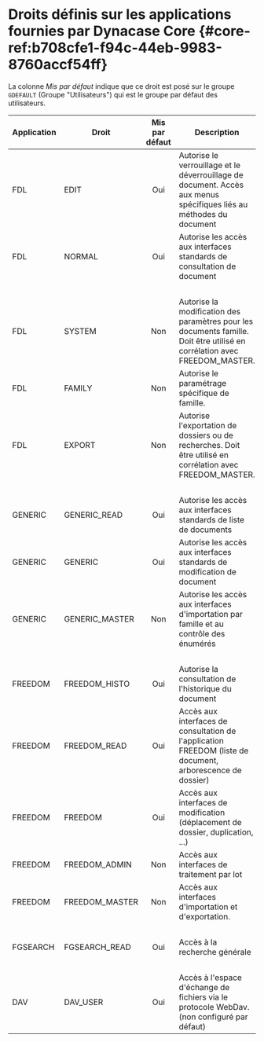 # Droits définis sur les applications fournies par Dynacase Core {#core-ref:b708cfe1-f94c-44eb-9983-8760accf54ff}

La colonne _Mis par défaut_ indique que ce droit est posé sur le groupe
`GDEFAULT` (Groupe "Utilisateurs") qui est le groupe par défaut des
utilisateurs.

| Application | Droit          | Mis par défaut | Description                                                                                                               |
| ----------- | -------------- | :------------: | ------------------------------------------------------------------------------------------------------------------------- |
| FDL         | EDIT           | Oui            | Autorise le verrouillage et le déverrouillage de document. Accès aux menus spécifiques liés au méthodes du document       |
| FDL         | NORMAL         | Oui            | Autorise les accès aux interfaces standards de consultation de document                                                   |
|             |                |                |                                                                                                                           |
| FDL         | SYSTEM         | Non            | Autorise la modification des paramètres pour les documents famille. Doit être utilisé en corrélation avec FREEDOM_MASTER. |
| FDL         | FAMILY       | Non            | Autorise le paramétrage spécifique de famille.                                                                            |
| FDL         | EXPORT         | Non            | Autorise l'exportation de dossiers ou de recherches. Doit être utilisé en corrélation avec FREEDOM_MASTER.                |
|             |                |                |                                                                                                                           |
| GENERIC     | GENERIC_READ   | Oui            | Autorise les accès aux interfaces standards de liste de documents                                                         |
| GENERIC     | GENERIC        | Oui            | Autorise les accès aux interfaces standards de modification de document                                                   |
| GENERIC     | GENERIC_MASTER | Non            | Autorise les accès aux interfaces d'importation par famille et au contrôle des énumérés                                   |
|             |                |                |                                                                                                                           |
| FREEDOM     | FREEDOM_HISTO  | Oui            | Autorise la consultation de l'historique du document                                                                      |
| FREEDOM     | FREEDOM_READ   | Oui            | Accès aux interfaces de consultation de l'application FREEDOM (liste de document, arborescence de dossier)                |
| FREEDOM     | FREEDOM        | Oui            | Accès aux interfaces de modification (déplacement de dossier, duplication, ...)                                           |
| FREEDOM     | FREEDOM_ADMIN  | Non            | Accès aux interfaces de traitement par lot                                                                                |
| FREEDOM     | FREEDOM_MASTER | Non            | Accès aux interfaces d'importation et d'exportation.                                                                      |
|             |                |                |                                                                                                                           |
| FGSEARCH    | FGSEARCH_READ  | Oui            | Accès à la recherche générale                                                                                             |
|             |                |                |                                                                                                                           |
| DAV         | DAV_USER       | Oui            | Accès à l'espace d'échange de fichiers via le protocole WebDav. (non configuré par défaut)                                |
